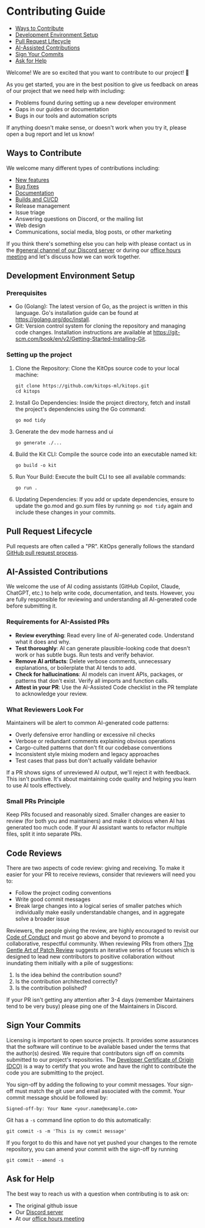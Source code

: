 # Contributing Guide

* [Ways to Contribute](#ways-to-contribute)
* [Development Environment Setup](#development-environment-setup)
* [Pull Request Lifecycle](#pull-request-lifecycle)
* [AI-Assisted Contributions](#ai-assisted-contributions)
* [Sign Your Commits](#sign-your-commits)
* [Ask for Help](#ask-for-help)

Welcome! We are so excited that you want to contribute to our project! 💖

As you get started, you are in the best position to give us feedback on areas of our project that we need help with including:

* Problems found during setting up a new developer environment
* Gaps in our guides or documentation
* Bugs in our tools and automation scripts

If anything doesn't make sense, or doesn't work when you try it, please open a bug report and let us know!

## Ways to Contribute

We welcome many different types of contributions including:

* [New features](https://github.com/kitops-ml/kitops/issues?q=is%3Aopen+is%3Aissue+label%3A%22good+first+issue%22)
* [Bug fixes](https://github.com/kitops-ml/kitops/issues?q=is%3Aopen+is%3Aissue+label%3A%22good+first+issue%22)
* [Documentation](https://github.com/kitops-ml/kitops/issues?q=is%3Aopen+is%3Aissue+label%3Adocumentation)
* [Builds and CI/CD](https://github.com/kitops-ml/kitops/issues?q=is%3Aopen+is%3Aissue+label%3Abuild)
* Release management
* Issue triage
* Answering questions on Discord, or the mailing list
* Web design
* Communications, social media, blog posts, or other marketing

If you think there's something else you can help with please contact us in the [#general channel of our Discord server](https://discord.gg/Tapeh8agYy) or during our [office hours meeting](https://github.com/kitops-ml/kitops/blob/main/GOVERNANCE.md#-meetings) and let's discuss how we can work together.

## Development Environment Setup

### Prerequisites

* Go (Golang): The latest version of Go, as the project is written in this language. Go's installation guide can be found at https://golang.org/doc/install.
* Git: Version control system for cloning the repository and managing code changes. Installation instructions are available at https://git-scm.com/book/en/v2/Getting-Started-Installing-Git.

### Setting up the project

1. Clone the Repository: Clone the KitOps source code to your local machine:

    ```shell
    git clone https://github.com/kitops-ml/kitops.git
    cd kitops
    ```

1. Install Go Dependencies: Inside the project directory, fetch and install the project's dependencies using the Go command:

    ```shell
    go mod tidy
    ```

1. Generate the dev mode harness and ui

    ```shell
    go generate ./...
    ```

1. Build the Kit CLI: Compile the source code into an executable named kit:

    ```shell
    go build -o kit
    ```

1. Run Your Build: Execute the built CLI to see all available commands:

    ```shell
    go run .
    ```

1. Updating Dependencies: If you add or update dependencies, ensure to update the go.mod and go.sum files by running `go mod tidy` again and include these changes in your commits.

## Pull Request Lifecycle

Pull requests are often called a "PR". KitOps generally follows the standard [GitHub pull request process](https://docs.github.com/en/pull-requests/collaborating-with-pull-requests/proposing-changes-to-your-work-with-pull-requests/about-pull-requests).

## AI-Assisted Contributions

We welcome the use of AI coding assistants (GitHub Copilot, Claude, ChatGPT, etc.) to help write code, documentation, and tests. However, you are fully responsible for reviewing and understanding all AI-generated code before submitting it.

### Requirements for AI-Assisted PRs

* **Review everything**: Read every line of AI-generated code. Understand what it does and why.
* **Test thoroughly**: AI can generate plausible-looking code that doesn't work or has subtle bugs. Run tests and verify behavior.
* **Remove AI artifacts**: Delete verbose comments, unnecessary explanations, or boilerplate that AI tends to add.
* **Check for hallucinations**: AI models can invent APIs, packages, or patterns that don't exist. Verify all imports and function calls.
* **Attest in your PR**: Use the AI-Assisted Code checklist in the PR template to acknowledge your review.

### What Reviewers Look For

Maintainers will be alert to common AI-generated code patterns:

* Overly defensive error handling or excessive nil checks
* Verbose or redundant comments explaining obvious operations
* Cargo-culted patterns that don't fit our codebase conventions
* Inconsistent style mixing modern and legacy approaches
* Test cases that pass but don't actually validate behavior

If a PR shows signs of unreviewed AI output, we'll reject it with feedback. This isn't punitive. It's about maintaining code quality and helping you learn to use AI tools effectively.

### Small PRs Principle

Keep PRs focused and reasonably sized. Smaller changes are easier to review (for both you and maintainers) and make it obvious when AI has generated too much code. If your AI assistant wants to refactor multiple files, split it into separate PRs.

## Code Reviews

There are two aspects of code review: giving and receiving. To make it easier for your PR to receive reviews, consider that reviewers will need you to:

* Follow the project coding conventions
* Write good commit messages
* Break large changes into a logical series of smaller patches which individually make easily understandable changes, and in aggregate solve a broader issue

Reviewers, the people giving the review, are highly encouraged to revisit our [Code of Conduct](https://github.com/kitops-ml/kitops/blob/main/CODE-OF-CONDUCT.md) and must go above and beyond to promote a collaborative, respectful community. When reviewing PRs from others [The Gentle Art of Patch Review](https://sage.thesharps.us/2014/09/01/the-gentle-art-of-patch-review/) suggests an iterative series of focuses which is designed to lead new contributors to positive collaboration without inundating them initially with a pile of suggestions:

1. Is the idea behind the contribution sound?
1. Is the contribution architected correctly?
1. Is the contribution polished?

If your PR isn't getting any attention after 3-4 days (remember Maintainers tend to be very busy) please ping one of the Maintainers in Discord.

## Sign Your Commits

Licensing is important to open source projects. It provides some assurances that the software will continue to be available based under the terms that the author(s) desired. We require that contributors sign off on commits submitted to our project's repositories. The [Developer Certificate of Origin (DCO)](https://probot.github.io/apps/dco/) is a way to certify that you wrote and have the right to contribute the code you are submitting to the project.

You sign-off by adding the following to your commit messages. Your sign-off must match the git user and email associated with the commit. Your commit message should be followed by:

    Signed-off-by: Your Name <your.name@example.com>

Git has a `-s` command line option to do this automatically:

    git commit -s -m 'This is my commit message'

If you forgot to do this and have not yet pushed your changes to the remote
repository, you can amend your commit with the sign-off by running

    git commit --amend -s

## Ask for Help

The best way to reach us with a question when contributing is to ask on:

* The original github issue
* Our [Discord server](https://discord.gg/Tapeh8agYy)
* At our [office hours meeting](https://github.com/kitops-ml/kitops/blob/main/GOVERNANCE.md#-meetings)

